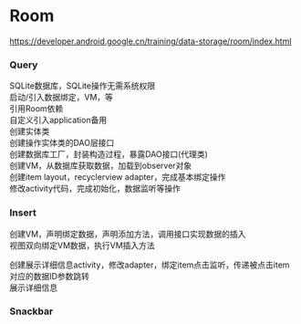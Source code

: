 # Room
https://developer.android.google.cn/training/data-storage/room/index.html
### Query
SQLite数据库，SQLite操作无需系统权限  
启动/引入数据绑定，VM，等  
引用Room依赖  
自定义引入application备用  
创建实体类  
创建操作实体类的DAO层接口  
创建数据库工厂，封装构造过程，暴露DAO接口(代理类)  
创建VM，从数据库获取数据，加载到observer对象  
创建item layout，recyclerview adapter，完成基本绑定操作  
修改activity代码，完成初始化，数据监听等操作  


### Insert
创建VM，声明绑定数据，声明添加方法，调用接口实现数据的插入  
视图双向绑定VM数据，执行VM插入方法  

创建展示详细信息activity，修改adapter，绑定item点击监听，传递被点击item对应的数据ID参数跳转  
展示详细信息  
### Snackbar  

